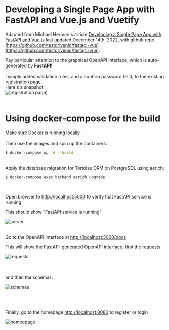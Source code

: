 # Developing a Single Page App with FastAPI and Vue.js and Vuetify

Adapted from Michael Herman's article [Developing a Single Page App with FastAPI and Vue.js](https://testdriven.io/blog/developing-a-single-page-app-with-fastapi-and-vuejs/)
last updated December 14th, 2022, with github repo [https://github.com/testdrivenio/fastapi-vue](https://github.com/testdrivenio/fastapi-vue).

Pay particular attention to the graphical OpenAPI interface, which is auto-generated by **FastAPI**!  
<br/>
I simply added validation rules, and a confirm password field, to the existing registration page.  
Here's a snapshot:  
![registration page](https://shawn.beckerstudio.com/wp-content/uploads/2023/05/fastapi-vue-vuetify-registration.png))
<br/>
<br/>
# Using docker-compose for the build  
Make sure Docker is running locally.  
<br/>
Then use the images and spin up the containers:  
```sh
$ docker-compose up -d --build
```
<br/>
Apply the database migration for Tortoise ORM on PostgreSQL using aerich:

```sh
$ docker-compose exec backend aerich upgrade
```
<br/>

Open browser to [http://localhost:5000](http://localhost:5000) to verify that FastAPI service is running

This should show "FastAPI service is running"  

![server](https://shawn.beckerstudio.com/wp-content/uploads/2023/05/fastapi-service.png)
<br/>
<br/>

Go to the OpenAPI interface  at [http://localhost:5000/docs](http://localhost:5000/docs)  

This will show the FastAPI-generated OpenAPI interface, first the requests  

![requests](https://shawn.beckerstudio.com/wp-content/uploads/2023/05/fastapi-openapi-requests.png)

<br/>
<br/>
and then the schemas.

![schemas](https://shawn.beckerstudio.com/wp-content/uploads/2023/05/fastapi-rest-schemas.png)

<br/>
<br/>

Finally, go to the homepage [http://localhost:8080](http://localhost:8080)  to register or login    

![homeopage](https://shawn.beckerstudio.com/wp-content/uploads/2023/05/fastapi-homepage.png)  

